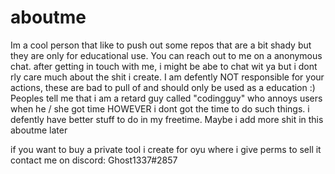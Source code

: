 # aboutme
Im a cool person that like to push out some repos that are a bit shady but they are only for educational use.
You can reach out to me on  a anonymous chat. after getting in touch with me, i might be abe to chat wit ya but i dont rly care much about the shit i create.
I am defently NOT responsible for your actions, these are bad to pull of and should only be used as a education :)
Peoples tell me that i am a retard guy called "codingguy" who annoys users when he / she got time 
HOWEVER i dont got the time to do such things. i defently have better stuff to do in my freetime.
Maybe i add more shit in this aboutme later

if you want to buy a private tool i create for oyu where i give perms to sell it contact me on discord: Ghost1337#2857
